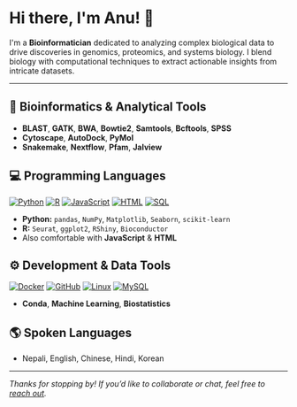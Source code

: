 # Hi there, I'm Anu! 👋

I'm a **Bioinformatician** dedicated to analyzing complex biological data to drive discoveries in genomics, proteomics, and systems biology. I blend biology with computational techniques to extract actionable insights from intricate datasets.

---

## 🧬 Bioinformatics & Analytical Tools
- **BLAST**, **GATK**, **BWA**, **Bowtie2**, **Samtools**, **Bcftools**, **SPSS**
- **Cytoscape**, **AutoDock**, **PyMol**
- **Snakemake**, **Nextflow**, **Pfam**, **Jalview**

## 💻 Programming Languages
[![Python](https://skillicons.dev/icons?i=python)](https://skillicons.dev)
[![R](https://skillicons.dev/icons?i=r)](https://skillicons.dev)
[![JavaScript](https://skillicons.dev/icons?i=javascript)](https://skillicons.dev)
[![HTML](https://skillicons.dev/icons?i=html)](https://skillicons.dev)
[![SQL](https://skillicons.dev/icons?i=sql)](https://skillicons.dev)

- **Python:** `pandas`, `NumPy`, `Matplotlib`, `Seaborn`, `scikit-learn`
- **R:** `Seurat`, `ggplot2`, `RShiny`, `Bioconductor`
- Also comfortable with **JavaScript** & **HTML**

## ⚙️ Development & Data Tools
[![Docker](https://skillicons.dev/icons?i=docker)](https://skillicons.dev)
[![GitHub](https://skillicons.dev/icons?i=github)](https://skillicons.dev)
[![Linux](https://skillicons.dev/icons?i=linux)](https://skillicons.dev)
[![MySQL](https://skillicons.dev/icons?i=mysql)](https://skillicons.dev)

- **Conda**, **Machine Learning**, **Biostatistics**

## 🌎 Spoken Languages
- Nepali, English, Chinese, Hindi, Korean

---

_Thanks for stopping by! If you’d like to collaborate or chat, feel free to [reach out](mailto:abasyal@bu.edu)._  
